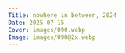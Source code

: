 ```yaml
---
Title: nowhere in between, 2024
Date: 2025-07-15
Cover: images/090.webp
Image: images/090@2x.webp
---
```

